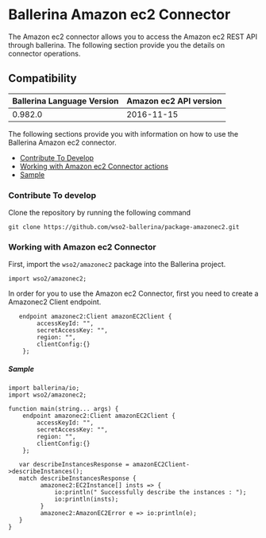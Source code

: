 # Ballerina Amazon ec2 Connector

The Amazon ec2 connector allows you to access the Amazon ec2 REST API through ballerina. 
The following section provide you the details on connector operations.

## Compatibility
| Ballerina Language Version | Amazon ec2 API version  |
| -------------------------- | --------------------   |
| 0.982.0                    | 2016-11-15             |


The following sections provide you with information on how to use the Ballerina Amazon ec2 connector.

- [Contribute To Develop](#contribute-to-develop)
- [Working with Amazon ec2 Connector actions](#working-with-amazon-ec2-endpoint-actions)
- [Sample](#sample)

### Contribute To develop

Clone the repository by running the following command 
```shell
git clone https://github.com/wso2-ballerina/package-amazonec2.git
```

### Working with Amazon ec2 Connector

First, import the `wso2/amazonec2` package into the Ballerina project.

```ballerina
import wso2/amazonec2;
```

In order for you to use the Amazon ec2 Connector, first you need to create a Amazonec2 Client endpoint.

```ballerina
   endpoint amazonec2:Client amazonEC2Client {
        accessKeyId: "",
        secretAccessKey: "",
        region: "",
        clientConfig:{}
    };
```

##### Sample

```ballerina
import ballerina/io;
import wso2/amazonec2;

function main(string... args) {
    endpoint amazonec2:Client amazonEC2Client {
        accessKeyId: "",
        secretAccessKey: "",
        region: "",
        clientConfig:{}
    };

   var describeInstancesResponse = amazonEC2Client->describeInstances();
   match describeInstancesResponse {
         amazonec2:EC2Instance[] insts => {
             io:println(" Successfully describe the instances : ");
             io:println(insts);
         }
         amazonec2:AmazonEC2Error e => io:println(e);
   }
}
```